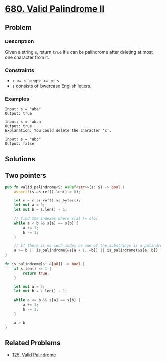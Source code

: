 # [680. Valid Palindrome II](https://leetcode.com/problems/valid-palindrome-ii/)

## Problem

### Description

Given a string `s`, return `true` if `s` can be palindrome after deleting at
most one character from it.

### Constraints

* `1 <= s.length <= 10^5`
* `s` consists of lowercase English letters.

### Examples

```text
Input: s = "aba"
Output: true
```

```text
Input: s = "abca"
Output: true
Explanation: You could delete the character 'c'.
```

```text
Input: s = "abc"
Output: false
```

## Solutions

## Two pointers

```rust
pub fn valid_palindrome<S: AsRef<str>>(s: S) -> bool {
    assert!(s.as_ref().len() > 0);

    let s = s.as_ref().as_bytes();
    let mut a = 0;
    let mut b = s.len() - 1;

    // find the indexes where s[a] != s[b]
    while a < b && s[a] == s[b] {
        a += 1;
        b -= 1;
    }

    // If there is no such index or one of the substrings is a palindrome, return true
    a >= b || is_palindrome(&s[a + 1..=b]) || is_palindrome(&s[a..b])
}

fn is_palindrome(s: &[u8]) -> bool {
    if s.len() <= 1 {
        return true;
    }

    let mut a = 0;
    let mut b = s.len() - 1;

    while a <= b && s[a] == s[b] {
        a += 1;
        b -= 1;
    }

    a > b
}
```

## Related Problems

* [125. Valid Palindrome](/leetcode/100%20-%20199/125%20-%20Valid%20Palindrome.md)